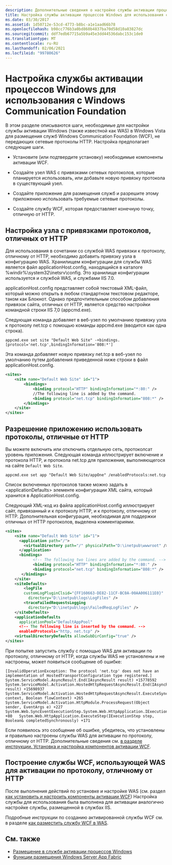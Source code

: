 ```yaml
---
description: Дополнительные сведения о настройке службы активации процессов Windows для использования с Windows Communication Foundation
title: Настройка службы активации процессов Windows для использования с Windows Communication Foundation
ms.date: 03/30/2017
ms.assetid: 1d50712e-53cd-4773-b8bc-a1e1aad66b78
ms.openlocfilehash: b98cc776b3a0bd860b4837ba70d58d10a83827dc
ms.sourcegitcommit: ddf7edb67715a5b9a45e3dd44536dabc153c1de0
ms.translationtype: MT
ms.contentlocale: ru-RU
ms.lasthandoff: 02/06/2021
ms.locfileid: "99780626"
---
```

# <a name="configuring-the-windows-process-activation-service-for-use-with-windows-communication-foundation"></a>Настройка службы активации процессов Windows для использования с Windows Communication Foundation

В этом разделе описываются шаги, необходимые для настройки службы активации Windows (также известной как WAS) в Windows Vista для размещения служб Windows Communication Foundation (WCF), не передающих сетевые протоколы HTTP. Настройка предполагает следующие шаги.  
  
- Установите (или подтвердите установку) необходимые компоненты активации WCF.  
  
- Создайте узел WAS с привязками сетевых протоколов, которые планируется использовать, или добавьте новую привязку протокола в существующий узел.  
  
- Создайте приложение для размещения служб и разрешите этому приложению использовать требуемые сетевые протоколы.  
  
- Создайте службу WCF, которая предоставляет конечную точку, отличную от HTTP.  
  
## <a name="configuring-a-site-with-non-http-bindings"></a>Настройка узла с привязками протоколов, отличных от HTTP  

 Для использования в сочетании со службой WAS привязки к протоколу, отличному от HTTP, необходимо добавить привязку узла в конфигурацию WAS. Хранилищем конфигурации для службы WAS является файл applicationHost.config, находящийся в каталоге %windir%\system32\inetsrv\config. Это хранилище конфигурации используется и службой WAS, и службами IIS 7.0.  
  
 applicationHost.config представляет собой текстовый XML-файл, который можно открыть в любом стандартном текстовом редакторе, таком как Блокнот. Однако предпочтительным способом добавления привязок сайта, отличных от HTTP, является средство настройки командной строки IIS 7,0 (appcmd.exe).  
  
 Следующая команда добавляет в веб-узел по умолчанию привязку узла к протоколу net.tcp с помощью команды appcmd.exe (вводится как одна строка).  
  
```console  
appcmd.exe set site "Default Web Site" -+bindings.[protocol='net.tcp',bindingInformation='808:*']  
```  
  
 Эта команда добавляет новую привязку net.tcp в веб-узел по умолчанию путем добавления приведенной ниже строки в файл applicationHost.config.  
  
```xml  
<sites>  
    <site name="Default Web Site" id="1">  
        <bindings>  
            <binding protocol="HTTP" bindingInformation="*:80:" />  
            //The following line is added by the command.  
            <binding protocol="net.tcp" bindingInformation="808:*" />  
        </bindings>  
    </site>  
</sites>  
```  
  
## <a name="enabling-an-application-to-use-non-http-protocols"></a>Разрешение приложению использовать протоколы, отличные от HTTP  

 Вы можете включить или отключить отдельную сеть, протоколсат уровень приложения. Следующая команда иллюстрирует включение и протокола HTTP, и протокола net.tcp для приложения, выполняющегося на сайте `Default Web Site`.  
  
```console  
appcmd.exe set app "Default Web Site/appOne" /enabledProtocols:net.tcp  
```  
  
 Список включенных протоколов также можно задать в \<applicationDefaults> элементе конфигурации XML сайта, который хранится в ApplicationHost.config.  
  
 Следующий XML-код из файла applicationHost.config иллюстрирует сайт, привязанный и к протоколу HTTP, и к протоколу, отличному от HTTP. Дополнительная конфигурация, необходимая для поддержки отличных от HTTP протоколов, выделена комментариями.  
  
```xml  
<sites>  
    <site name="Default Web Site" id="1">  
      <application path="/">  
        <virtualDirectory path="/" physicalPath="D:\inetpub\wwwroot" />  
      </application>  
      <bindings>  
            <!-- The following two lines are added by the command. -->
            <binding protocol="HTTP" bindingInformation="*:80:" />  
            <binding protocol="net.tcp" bindingInformation="808:*" />  
       </bindings>  
    </site>  
    <siteDefaults>  
        <logFile
        customLogPluginClsid="{FF160663-DE82-11CF-BC0A-00AA006111E0}"  
          directory="D:\inetpub\logs\LogFiles" />  
        <traceFailedRequestsLogging
          directory="D:\inetpub\logs\FailedReqLogFiles" />  
    </siteDefaults>  
    <applicationDefaults
      applicationPool="DefaultAppPool"
      <!-- The following line is inserted by the command. -->
      enabledProtocols="http, net.tcp" />  
    <virtualDirectoryDefaults allowSubDirConfig="true" />  
</sites>  
```  
  
 При попытке запустить службу с помощью WAS для активации по протоколу, отличному от HTTP, когда службы WAS не установлены и не настроены, может появиться сообщение об ошибке:  
  
```output  
[InvalidOperationException: The protocol 'net.tcp' does not have an implementation of HostedTransportConfiguration type registered.]   System.ServiceModel.AsyncResult.End(IAsyncResult result) +15778592   System.ServiceModel.Activation.HostedHttpRequestAsyncResult.End(IAsyncResult result) +15698937   System.ServiceModel.Activation.HostedHttpRequestAsyncResult.ExecuteSynchronous(HttpApplication context, Boolean flowContext) +265   System.ServiceModel.Activation.HttpModule.ProcessRequest(Object sender, EventArgs e) +227   System.Web.SyncEventExecutionStep.System.Web.HttpApplication.IExecutionStep.Execute() +80   System.Web.HttpApplication.ExecuteStep(IExecutionStep step, Boolean& completedSynchronously) +171  
```  
  
 Если появилось это сообщение об ошибке, убедитесь, что установлены и правильно настроены службы WAS для активации по протоколу, отличному от HTTP. Дополнительные сведения см. [в разделе инструкции. Установка и настройка компонентов активации WCF](how-to-install-and-configure-wcf-activation-components.md).  
  
## <a name="building-a-wcf-service-that-uses-was-for-non-http-activation"></a>Построение службы WCF, использующей WAS для активации по протоколу, отличному от HTTP  

 После выполнения действий по установке и настройке WAS (см. раздел [как установить и настроить компоненты активации WCF](how-to-install-and-configure-wcf-activation-components.md)) Настройка службы для использования была выполнена для активации аналогично настройке службы, размещенной в службах IIS.  
  
 Подробные инструкции по созданию активированной службы WCF см. в разделе [как разместить службу WCF в WAS](how-to-host-a-wcf-service-in-was.md).  
  
## <a name="see-also"></a>См. также

- [Размещение в службе активации процессов Windows](hosting-in-windows-process-activation-service.md)
- [Функции размещения Windows Server App Fabric](/previous-versions/appfabric/ee677189(v=azure.10))

